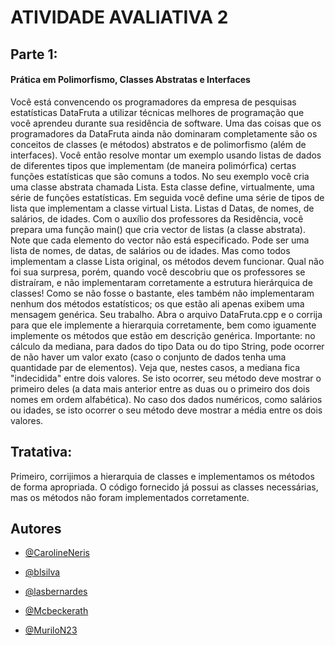 
# ATIVIDADE AVALIATIVA 2

## Parte 1:

#### Prática em Polimorfismo, Classes Abstratas e Interfaces
Você está convencendo os programadores da empresa de pesquisas estatísticas DataFruta a utilizar técnicas melhores de programação que você aprendeu durante sua residência de software.
Uma das coisas que os programadores da DataFruta ainda não dominaram completamente são os conceitos de classes (e métodos) abstratos e de polimorfismo (além de interfaces).
Você então resolve montar um exemplo usando listas de dados de diferentes tipos que implementam (de maneira polimórfica) certas funções estatísticas que são comuns a todos.
No seu exemplo você cria uma classe abstrata chamada Lista. Esta classe define, virtualmente, uma série de funções estatísticas.
Em seguida você define uma série de tipos de lista que
implementam a classe virtual Lista. Listas d Datas, de nomes, de salários, de idades.
Com o auxílio dos professores da Residência, você prepara uma função main() que cria vector de listas (a classe abstrata).
Note que cada elemento do vector não está especificado. Pode ser uma lista de nomes, de datas, de salários ou de idades. Mas como todos implementam a classe Lista original, os métodos devem funcionar.
Qual não foi sua surpresa, porém, quando você descobriu que os professores se distraíram, e não implementaram corretamente a estrutura hierárquica de classes!
Como se não fosse o bastante, eles também não implementaram nenhum dos métodos estatísticos; os que estão ali apenas exibem uma mensagem genérica.
Seu trabalho. Abra o arquivo DataFruta.cpp e o corrija para que ele implemente a hierarquia corretamente, bem como iguamente implemente os métodos que estão em descrição genérica. 
Importante: no cálculo da mediana, para dados do tipo Data ou do tipo String, pode ocorrer de não haver um valor exato (caso o conjunto de dados tenha uma quantidade par de elementos). Veja que, nestes casos, a mediana fica "indecidida" entre dois
valores.
Se isto ocorrer, seu método deve mostrar o primeiro deles (a data mais anterior entre as duas ou o primeiro dos dois nomes em ordem alfabética).
No caso dos dados numéricos, como salários ou idades, se isto ocorrer o seu método deve mostrar a média entre os dois valores.

## Tratativa:

Primeiro, corrijimos a hierarquia de classes e implementamos os métodos de forma apropriada. O código fornecido já possui as classes necessárias, mas os métodos não foram implementados corretamente. 


## Autores

- [@CarolineNeris](https://github.com/CarolineNeris)

- [@blsilva](https://github.com/blsilva)

- [@lasbernardes](https://github.com/lasbernardes)

- [@Mcbeckerath](https://github.com/Mcbeckerath)

- [@MuriloN23](https://github.com/MuriloN23)
